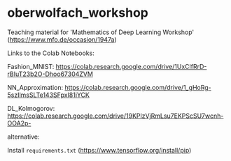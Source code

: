 # oberwolfach_workshop
Teaching material for 'Mathematics of Deep Learning Workshop' (https://www.mfo.de/occasion/1947a)

Links to the Colab Notebooks:

Fashion_MNIST: https://colab.research.google.com/drive/1UxClfRrD-rBIuT23b2O-Dhoo67304ZVM 

NN_Approximation: https://colab.research.google.com/drive/1_gHoRg-5szIlmsSLTe143SFpxI81iYCK

DL_Kolmogorov: https://colab.research.google.com/drive/19KPlzVjRmLsu7EKPScSU7wcnh-OOA2p-

alternative:

Install ``requirements.txt`` (https://www.tensorflow.org/install/pip)
